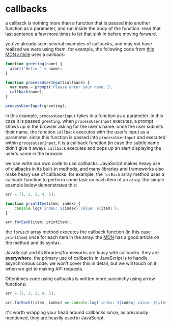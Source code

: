 # callbacks
a callback is nothing more than a function that is passed into another function as a parameter, and run inside the body of the function. read that last sentence a few more times to let that sink in before moving forward.

you've already seen several examples of callbacks, and may not have realized we were using them. for example, the following code from [this MDN article](https://developer.mozilla.org/en-US/docs/Glossary/Callback_function) uses a callback:

```javascript
function greeting(name) {
  alert('Hello ' + name);
}

function processUserInput(callback) {
  var name = prompt('Please enter your name.');
  callback(name);
}

processUserInput(greeting);
```

in this example, `processUserInput` takes in a function as a parameter. in this case it is passed `greeting`. when `processUserInput` executes, a prompt shows up in the browser asking for the user's name. once the user submits their name, the function `callback` executes with the user's input as a parameter. since this function is passed into `processUserInput` and executed within `processUserInput`, it is a callback function (in case the subtle name didn't give it away). `callback` executes and pops up an alert displaying the user's name in the browser.

we can write our own code to use callbacks. JavaScript makes heavy use of clalbacks in its built-in methods, and many libraries and frameworks also make heavy use of callbacks. for example, the `forEach` array method uses a callback function to perform some task on each item of an array. the simple example below demonstrates this:
```javascript
arr = [1, 2, 3, 4, 5];

function printItem(item, index) {
    console.log(`index: ${index} value: ${item}`);
}

arr.forEach(item, printItem);
```
the `forEach` array method executes the callback function (in this case `printItem`) once for each item in the array. the [MDN](https://developer.mozilla.org/en-US/docs/Web/JavaScript/Reference/Global_Objects/Array/forEach#Syntax) has a good article on the method and its syntax. 

JavaScript and its libraries/frameworks are lousy with callbacks. they are **everywher**e. the primary use of callbacks in JavaScript is to handle asynchronous code. we won't cover this in detail, but we will touch on it when we get to making API requests.

Oftentimes code using callbacks is written more succinctly using arrow functions:
```javascript
arr = [1, 2, 3, 4, 5];

arr.forEach((item, index) => console.log(`index: ${index} value: ${item}`))
```
it's worth wrapping your head around callbacks since, as previously mentioned, they are heavily used in JavaScript.
